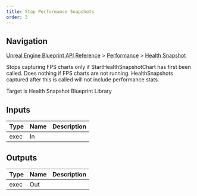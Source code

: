 ```yaml
---
title: Stop Performance Snapshots
order: 3
---
```

## Navigation

[Unreal Engine Blueprint API Reference](https://dev.epicgames.com/documentation/en-us/unreal-engine/BlueprintAPI) > [Performance](https://dev.epicgames.com/documentation/en-us/unreal-engine/BlueprintAPI/Performance) > [Health Snapshot](https://dev.epicgames.com/documentation/en-us/unreal-engine/BlueprintAPI/Performance/HealthSnapshot)

Stops capturing FPS charts only if StartHealthSnapshotChart has first been called. Does nothing if FPS charts are not running. HealthSnapshots captured after this is called will not include performance stats.

Target is Health Snapshot Blueprint Library

## Inputs

| Type | Name | Description |
| --- | --- | --- |
| exec | In |  |

## Outputs

| Type | Name | Description |
| --- | --- | --- |
| exec | Out |  |
